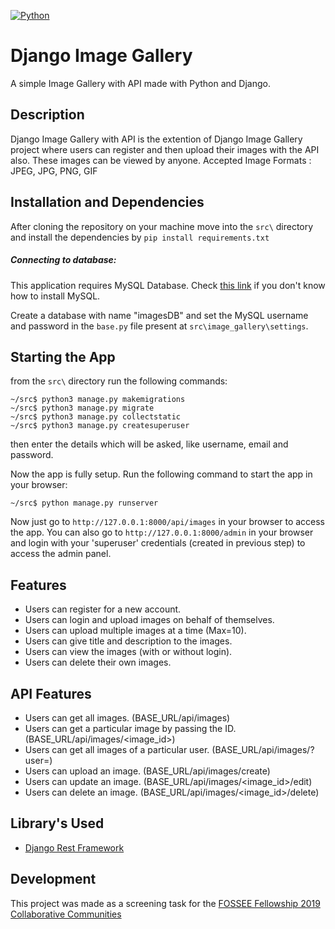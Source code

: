 [![Python](https://img.shields.io/badge/Python-3.6-brightgreen.svg)](http://www.python.org/download/)
# Django Image Gallery

A simple Image Gallery with API made with Python and Django.

## Description

Django Image Gallery with API is the extention of Django Image Gallery project where users can register and then upload their images with the API also. These images can be viewed by anyone.
Accepted Image Formats : JPEG, JPG, PNG, GIF

## Installation and Dependencies

After cloning the repository on your machine move into the ```src\``` directory and install the dependencies by ```pip install requirements.txt```


##### Connecting to database:
This application requires MySQL Database.
Check [this link](https://goo.gl/85wAeM) if you don't know how to install MySQL.

Create a database with name "imagesDB" and set the MySQL username and password in the ```base.py``` file present at ```src\image_gallery\settings```.

## Starting the App
from the ```src\``` directory run the following commands:
```
~/src$ python3 manage.py makemigrations
~/src$ python3 manage.py migrate
~/src$ python3 manage.py collectstatic
~/src$ python3 manage.py createsuperuser
```
then enter the details which will be asked, like username, email and password.

Now the app is fully setup.
Run the following command to start the app in your browser:
```
~/src$ python manage.py runserver
```
Now just go to ```http://127.0.0.1:8000/api/images``` in your browser to access the app.
You can also go to ```http://127.0.0.1:8000/admin``` in your browser and login with your 'superuser' credentials (created in previous step) to access the admin panel.

## Features

- Users can register for a new account.
- Users can login and upload images on behalf of themselves.
- Users can upload multiple images at a time (Max=10).
- Users can give title and description to the images.
- Users can view the images (with or without login).
- Users can delete their own images.

## API Features

- Users can get all images. (BASE_URL/api/images)
- Users can get a particular image by passing the ID. (BASE_URL/api/images/<image_id>)
- Users can get all images of a particular user. (BASE_URL/api/images/?user=<username>)
- Users can upload an image. (BASE_URL/api/images/create)
- Users can update an image. (BASE_URL/api/images/<image_id>/edit)
- Users can delete an image. (BASE_URL/api/images/<image_id>/delete)

## Library's Used

- [Django Rest Framework](https://www.django-rest-framework.org/)

## Development

This project was made as a screening task for the [FOSSEE Fellowship 2019 Collaborative Communities](https://fossee.in/)